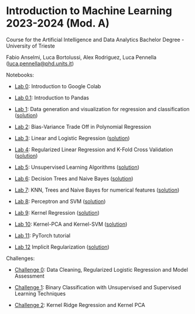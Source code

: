 # Introduction to Machine Learning 2023-2024 (Mod. A)

Course for the Artificial Intelligence and Data Analytics Bachelor Degree - University of Trieste

Fabio Anselmi, Luca Bortolussi, Alex Rodriguez, Luca Pennella (luca.pennella@phd.units.it)

Notebooks: 

* [Lab 0](notebooks/Lab-0.IntroColab.ipynb): Introduction to Google Colab 

* [Lab 0.1](notebooks/Lab-0.1.IntroPandas.ipynb): Introduction to Pandas

* [Lab 1](notebooks/Lab_1.Data_generation_and_visualization_for_regression_and_classification.ipynb): Data generation and visualization for regression and classification ([solution](solved-notebooks/SOLVED-Lab_1.Data_generation_and_visualization_for_regression_and_classification.ipynb))

* [Lab 2](notebooks/Lab-2.Polynomial_Regression_Bias_Variance.ipynb): Bias-Variance Trade Off in Polynomial Regression 

* [Lab 3](notebooks/Lab-3.LinearLogisticRegression.ipynb): Linear and Logistic Regression ([solution](solved-notebooks/SOLVED-Lab_3_LinearLogisticRegression.ipynb))

* [Lab 4](notebooks/Lab_4_RegressionAndRegularizations.ipynb): Regularized Linear Regression and K-Fold Cross Validation ([solution](solved-notebooks/SOLVED-Lab-4.RegressionAndRegularizations.ipynb))

* [Lab 5](notebooks/Lab_5_UnsupervisedLearning.ipynb): Unsupervised Learning Algorithms ([solution](solved-notebooks/SOLVED-Lab_5_UnsupervisedLearning.ipynb))

* [Lab 6](notebooks/Lab_6_DecisionTreeNaiveBayes.ipynb): Decision Trees and Naive Bayes ([solution](solved-notebooks/SOLVED_Lab_6_DecisionTreeNaiveBayes.ipynb))

* [Lab 7](notebooks/Lab-7.KNNGaussianNaiveBayesTrees.ipynb): KNN, Trees and Naive Bayes for numerical features ([solution](solved-notebooks/SOLVED_Lab_7_KNNGaussianNaiveBayesTrees.ipynb))

* [Lab 8](notebooks/Lab-8.Perceptron_and_SVM.ipynb): Perceptron and SVM ([solution](solved-notebooks/SOLVED-Lab-8.Perceptron_and_SVM.ipynb))

* [Lab 9](notebooks/Lab-9.Kernel_Regression.ipynb): Kernel Regression ([solution](solved-notebooks/SOLVED-Lab-9.Kernel_Regression.ipynb))

* [Lab 10](notebooks/Lab-10.KernelPCA_KernelSVM.ipynb): Kernel-PCA and Kernel-SVM ([solution](solved-notebooks/SOLVED-Lab-10_KernelPCA_KernelSVM.ipynb))

* [Lab 11](notebooks/Lab-11.Pytorch_NN.ipynb): PyTorch tutorial

* [Lab 12](notebook/Lab-12.Implicit_regularization.ipynb) Implicit Regularization ([solution]())




Challenges:

* [Challenge 0](challenges/challenge_zero.ipynb): Data Cleaning, Regularized Logistic Regression and Model Assessment

* [Challenge 1](challenges/challenge-one.ipynb): Binary Classification with Unsupervised and Supervised Learning Techniques

* [Challenge 2](challenges/challenge_two.ipynb): Kernel Ridge Regression and Kernel PCA

